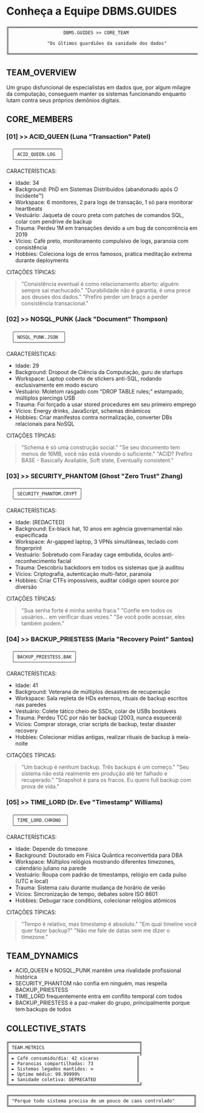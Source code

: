 # Conheça a Equipe DBMS.GUIDES

```
╔═══════════════════════════════════════════════════════════════════════╗
║                    DBMS.GUIDES >> CORE_TEAM                           ║
║              "Os últimos guardiões da sanidade dos dados"            ║
╚═══════════════════════════════════════════════════════════════════════╝
```

## TEAM_OVERVIEW
Um grupo disfuncional de especialistas em dados que, por algum milagre da 
computação, conseguem manter os sistemas funcionando enquanto lutam contra 
seus próprios demônios digitais.

## CORE_MEMBERS

### [01] >> ACID_QUEEN (Luna "Transaction" Patel)
```
  ╭─────────────────╮
  │ ACID_QUEEN.LOG  │
  ╰─────────────────╯
```
CARACTERÍSTICAS:
- Idade: 34
- Background: PhD em Sistemas Distribuídos (abandonado após O Incidente™)
- Workspace: 6 monitores, 2 para logs de transação, 1 só para monitorar heartbeats
- Vestuário: Jaqueta de couro preta com patches de comandos SQL, colar com pendrive de backup
- Trauma: Perdeu 1M em transações devido a um bug de concorrência em 2019
- Vícios: Café preto, monitoramento compulsivo de logs, paranoia com consistência
- Hobbies: Coleciona logs de erros famosos, pratica meditação extrema durante deployments

CITAÇÕES TÍPICAS:
> "Consistência eventual é como relacionamento aberto: alguém sempre sai machucado."
> "Durabilidade não é garantia, é uma prece aos deuses dos dados."
> "Prefiro perder um braço a perder consistência transacional."

### [02] >> NOSQL_PUNK (Jack "Document" Thompson)
```
  ╭──────────────────╮
  │ NOSQL_PUNK.JSON  │
  ╰──────────────────╯
```
CARACTERÍSTICAS:
- Idade: 29
- Background: Dropout de Ciência da Computação, guru de startups
- Workspace: Laptop coberto de stickers anti-SQL, rodando exclusivamente em modo escuro
- Vestuário: Moletom rasgado com "DROP TABLE rules;" estampado, múltiplos piercings USB
- Trauma: Foi forçado a usar stored procedures em seu primeiro emprego
- Vícios: Energy drinks, JavaScript, schemas dinâmicos
- Hobbies: Criar manifestos contra normalização, converter DBs relacionais para NoSQL

CITAÇÕES TÍPICAS:
> "Schema é só uma construção social."
> "Se seu documento tem menos de 16MB, você não está vivendo o suficiente."
> "ACID? Prefiro BASE - Basically Available, Soft state, Eventually consistent."

### [03] >> SECURITY_PHANTOM (Ghost "Zero Trust" Zhang)
```
  ╭────────────────────────╮
  │ SECURITY_PHANTOM.CRYPT │
  ╰────────────────────────╯
```
CARACTERÍSTICAS:
- Idade: [REDACTED]
- Background: Ex-black hat, 10 anos em agência governamental não especificada
- Workspace: Ar-gapped laptop, 3 VPNs simultâneas, teclado com fingerprint
- Vestuário: Sobretudo com Faraday cage embutida, óculos anti-reconhecimento facial
- Trauma: Descobriu backdoors em todos os sistemas que já auditou
- Vícios: Criptografia, autenticação multi-fator, paranoia
- Hobbies: Criar CTFs impossíveis, auditar código open source por diversão

CITAÇÕES TÍPICAS:
> "Sua senha forte é minha senha fraca."
> "Confie em todos os usuários... em verificar duas vezes."
> "Se você pode acessar, eles também podem."

### [04] >> BACKUP_PRIESTESS (Maria "Recovery Point" Santos)
```
  ╭──────────────────────╮
  │ BACKUP_PRIESTESS.BAK │
  ╰──────────────────────╯
```
CARACTERÍSTICAS:
- Idade: 41
- Background: Veterana de múltiplos desastres de recuperação
- Workspace: Sala repleta de HDs externos, rituais de backup escritos nas paredes
- Vestuário: Colete tático cheio de SSDs, colar de USBs bootáveis
- Trauma: Perdeu TCC por não ter backup (2003, nunca esquecerá)
- Vícios: Comprar storage, criar scripts de backup, testar disaster recovery
- Hobbies: Colecionar mídias antigas, realizar rituais de backup à meia-noite

CITAÇÕES TÍPICAS:
> "Um backup é nenhum backup. Três backups é um começo."
> "Seu sistema não está realmente em produção até ter falhado e recuperado."
> "Snapshot é para os fracos. Eu quero full backup com prova de vida."

### [05] >> TIME_LORD (Dr. Eve "Timestamp" Williams)
```
  ╭───────────────────╮
  │ TIME_LORD.CHRONO  │
  ╰───────────────────╯
```
CARACTERÍSTICAS:
- Idade: Depende do timezone
- Background: Doutorado em Física Quântica reconvertida para DBA
- Workspace: Múltiplos relógios mostrando diferentes timezones, calendário juliano na parede
- Vestuário: Roupa com padrão de timestamps, relógio em cada pulso (UTC e local)
- Trauma: Sistema caiu durante mudança de horário de verão
- Vícios: Sincronização de tempo, debates sobre ISO 8601
- Hobbies: Debugar race conditions, colecionar relógios atômicos

CITAÇÕES TÍPICAS:
> "Tempo é relativo, mas timestamp é absoluto."
> "Em qual timeline você quer fazer backup?"
> "Não me fale de datas sem me dizer o timezone."

## TEAM_DYNAMICS
- ACID_QUEEN e NOSQL_PUNK mantêm uma rivalidade profissional histórica
- SECURITY_PHANTOM não confia em ninguém, mas respeita BACKUP_PRIESTESS
- TIME_LORD frequentemente entra em conflito temporal com todos
- BACKUP_PRIESTESS é a paz-maker do grupo, principalmente porque tem backups de todos

## COLLECTIVE_STATS
```
╔════════════════════════════════════════════════╗
║ TEAM.METRICS                                   ║
╠════════════════════════════════════════════════╣
║ ► Café consumido/dia: 42 xícaras              ║
║ ► Paranoias compartilhadas: 73                ║
║ ► Sistemas legados mantidos: ∞                ║
║ ► Uptime médio: 99.99999%                     ║
║ ► Sanidade coletiva: DEPRECATED               ║
╚════════════════════════════════════════════════╝
```

```
╔════════════════════════════════════════════════════════════════════╗
║ "Porque todo sistema precisa de um pouco de caos controlado"       ║
╚════════════════════════════════════════════════════════════════════╝
```